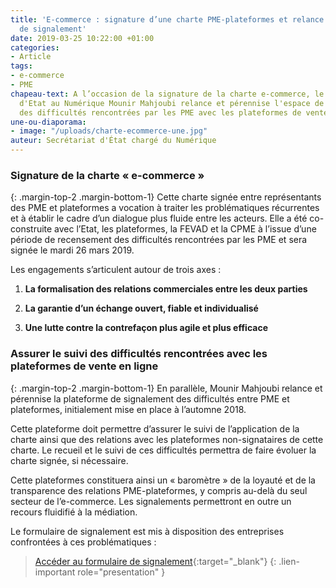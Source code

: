 ```yaml
---
title: 'E-commerce : signature d’une charte PME-plateformes et relance de l’espace
  de signalement'
date: 2019-03-25 10:22:00 +01:00
categories:
- Article
tags:
- e-commerce
- PME
chapeau-text: A l’occasion de la signature de la charte e-commerce, le secrétaire
  d'Etat au Numérique Mounir Mahjoubi relance et pérennise l'espace de signalement
  des difficultés rencontrées par les PME avec les plateformes de vente en ligne.
une-ou-diaporama:
- image: "/uploads/charte-ecommerce-une.jpg"
auteur: Secrétariat d'État chargé du Numérique
---
```


### Signature de la charte « e-commerce »
{: .margin-top-2 .margin-bottom-1}
Cette charte signée entre représentants des PME et plateformes a vocation à traiter les problématiques récurrentes et à établir le cadre d’un dialogue plus fluide entre les acteurs. Elle a été co-construite avec l’Etat, les plateformes, la FEVAD et la CPME à l’issue d’une période de recensement des difficultés rencontrées par les PME et sera signée le mardi 26 mars 2019.

Les engagements s’articulent autour de trois axes :

1. **La formalisation des relations commerciales entre les deux parties**

2. **La garantie d’un échange ouvert, fiable et individualisé**

3. **Une lutte contre la contrefaçon plus agile et plus efficace**

### Assurer le suivi des difficultés rencontrées avec les plateformes de vente en ligne
{: .margin-top-2 .margin-bottom-1}
En parallèle, Mounir Mahjoubi relance et pérennise la plateforme de signalement des difficultés entre PME et plateformes, initialement mise en place à l’automne 2018.

Cette plateforme doit permettre d’assurer le suivi de l’application de la charte ainsi que des relations avec les plateformes non-signataires de cette charte. Le recueil et le suivi de ces difficultés permettra de faire évoluer la charte signée, si nécessaire.

Cette plateformes constituera ainsi un « baromètre » de la loyauté et de la transparence des relations PME-plateformes, y compris au-delà du seul secteur de l’e-commerce. Les signalements permettront en outre un recours fluidifié à la médiation.

Le formulaire de signalement est mis à disposition des entreprises confrontées à ces problématiques :
> [Accéder au formulaire de signalement](https://www.demarches-simplifiees.fr/commencer/consultation-plateformes "Accéder au formulaire de signalement - Nouvelle fenêtre"){:target="_blank"}
{: .lien-important role="presentation" }
